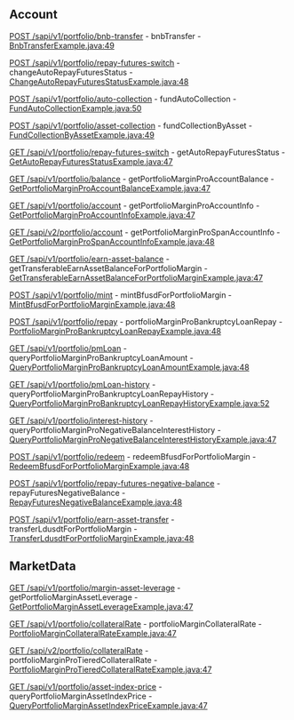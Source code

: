 ## Account

[POST /sapi/v1/portfolio/bnb-transfer](https://developers.binance.com/docs/derivatives/portfolio-margin-pro/account/BNB-transfer) - bnbTransfer - [BnbTransferExample.java:49](/examples/derivatives-trading-portfolio-margin-pro/src/main/java/com/binance/connector/client/derivatives_trading_portfolio_margin_pro/rest/account/BnbTransferExample.java#L49)

[POST /sapi/v1/portfolio/repay-futures-switch](https://developers.binance.com/docs/derivatives/portfolio-margin-pro/account/Change-Auto-repay-futures-Status) - changeAutoRepayFuturesStatus - [ChangeAutoRepayFuturesStatusExample.java:48](/examples/derivatives-trading-portfolio-margin-pro/src/main/java/com/binance/connector/client/derivatives_trading_portfolio_margin_pro/rest/account/ChangeAutoRepayFuturesStatusExample.java#L48)

[POST /sapi/v1/portfolio/auto-collection](https://developers.binance.com/docs/derivatives/portfolio-margin-pro/account/Fund-Auto-collection) - fundAutoCollection - [FundAutoCollectionExample.java:50](/examples/derivatives-trading-portfolio-margin-pro/src/main/java/com/binance/connector/client/derivatives_trading_portfolio_margin_pro/rest/account/FundAutoCollectionExample.java#L50)

[POST /sapi/v1/portfolio/asset-collection](https://developers.binance.com/docs/derivatives/portfolio-margin-pro/account/Fund-Collection-by-Asset) - fundCollectionByAsset - [FundCollectionByAssetExample.java:49](/examples/derivatives-trading-portfolio-margin-pro/src/main/java/com/binance/connector/client/derivatives_trading_portfolio_margin_pro/rest/account/FundCollectionByAssetExample.java#L49)

[GET /sapi/v1/portfolio/repay-futures-switch](https://developers.binance.com/docs/derivatives/portfolio-margin-pro/account/Get-Auto-repay-futures-Status) - getAutoRepayFuturesStatus - [GetAutoRepayFuturesStatusExample.java:47](/examples/derivatives-trading-portfolio-margin-pro/src/main/java/com/binance/connector/client/derivatives_trading_portfolio_margin_pro/rest/account/GetAutoRepayFuturesStatusExample.java#L47)

[GET /sapi/v1/portfolio/balance](https://developers.binance.com/docs/derivatives/portfolio-margin-pro/account/Get-Classic-Portfolio-Margin-Balance-Info) - getPortfolioMarginProAccountBalance - [GetPortfolioMarginProAccountBalanceExample.java:47](/examples/derivatives-trading-portfolio-margin-pro/src/main/java/com/binance/connector/client/derivatives_trading_portfolio_margin_pro/rest/account/GetPortfolioMarginProAccountBalanceExample.java#L47)

[GET /sapi/v1/portfolio/account](https://developers.binance.com/docs/derivatives/portfolio-margin-pro/account/Get-Classic-Portfolio-Margin-Account-Info) - getPortfolioMarginProAccountInfo - [GetPortfolioMarginProAccountInfoExample.java:47](/examples/derivatives-trading-portfolio-margin-pro/src/main/java/com/binance/connector/client/derivatives_trading_portfolio_margin_pro/rest/account/GetPortfolioMarginProAccountInfoExample.java#L47)

[GET /sapi/v2/portfolio/account](https://developers.binance.com/docs/derivatives/portfolio-margin-pro/account/Get-Classic-Portfolio-Margin-Account-Info-V2) - getPortfolioMarginProSpanAccountInfo - [GetPortfolioMarginProSpanAccountInfoExample.java:48](/examples/derivatives-trading-portfolio-margin-pro/src/main/java/com/binance/connector/client/derivatives_trading_portfolio_margin_pro/rest/account/GetPortfolioMarginProSpanAccountInfoExample.java#L48)

[GET /sapi/v1/portfolio/earn-asset-balance](https://developers.binance.com/docs/derivatives/portfolio-margin-pro/account/Get-Transferable-Earn-Asset-Balance-for-Portfolio-Margin) - getTransferableEarnAssetBalanceForPortfolioMargin - [GetTransferableEarnAssetBalanceForPortfolioMarginExample.java:47](/examples/derivatives-trading-portfolio-margin-pro/src/main/java/com/binance/connector/client/derivatives_trading_portfolio_margin_pro/rest/account/GetTransferableEarnAssetBalanceForPortfolioMarginExample.java#L47)

[POST /sapi/v1/portfolio/mint](https://developers.binance.com/docs/derivatives/portfolio-margin-pro/account/Mint-BFUSD-Portfolio-Margin) - mintBfusdForPortfolioMargin - [MintBfusdForPortfolioMarginExample.java:48](/examples/derivatives-trading-portfolio-margin-pro/src/main/java/com/binance/connector/client/derivatives_trading_portfolio_margin_pro/rest/account/MintBfusdForPortfolioMarginExample.java#L48)

[POST /sapi/v1/portfolio/repay](https://developers.binance.com/docs/derivatives/portfolio-margin-pro/account/Classic-Portfolio-Margin-Bankruptcy-Loan-Repay) - portfolioMarginProBankruptcyLoanRepay - [PortfolioMarginProBankruptcyLoanRepayExample.java:48](/examples/derivatives-trading-portfolio-margin-pro/src/main/java/com/binance/connector/client/derivatives_trading_portfolio_margin_pro/rest/account/PortfolioMarginProBankruptcyLoanRepayExample.java#L48)

[GET /sapi/v1/portfolio/pmLoan](https://developers.binance.com/docs/derivatives/portfolio-margin-pro/account/Query-Classic-Portfolio-Margin-Bankruptcy-Loan-Amount) - queryPortfolioMarginProBankruptcyLoanAmount - [QueryPortfolioMarginProBankruptcyLoanAmountExample.java:48](/examples/derivatives-trading-portfolio-margin-pro/src/main/java/com/binance/connector/client/derivatives_trading_portfolio_margin_pro/rest/account/QueryPortfolioMarginProBankruptcyLoanAmountExample.java#L48)

[GET /sapi/v1/portfolio/pmLoan-history](https://developers.binance.com/docs/derivatives/portfolio-margin-pro/account/Query-Portfolio-Margin-Pro-Bankruptcy-Loan-Repay-History) - queryPortfolioMarginProBankruptcyLoanRepayHistory - [QueryPortfolioMarginProBankruptcyLoanRepayHistoryExample.java:52](/examples/derivatives-trading-portfolio-margin-pro/src/main/java/com/binance/connector/client/derivatives_trading_portfolio_margin_pro/rest/account/QueryPortfolioMarginProBankruptcyLoanRepayHistoryExample.java#L52)

[GET /sapi/v1/portfolio/interest-history](https://developers.binance.com/docs/derivatives/portfolio-margin-pro/account/Query-Classic-Portfolio-Margin-Negative-Balance-Interest-History) - queryPortfolioMarginProNegativeBalanceInterestHistory - [QueryPortfolioMarginProNegativeBalanceInterestHistoryExample.java:47](/examples/derivatives-trading-portfolio-margin-pro/src/main/java/com/binance/connector/client/derivatives_trading_portfolio_margin_pro/rest/account/QueryPortfolioMarginProNegativeBalanceInterestHistoryExample.java#L47)

[POST /sapi/v1/portfolio/redeem](https://developers.binance.com/docs/derivatives/portfolio-margin-pro/account/Redeem-BFUSD-Portfolio-Margin) - redeemBfusdForPortfolioMargin - [RedeemBfusdForPortfolioMarginExample.java:48](/examples/derivatives-trading-portfolio-margin-pro/src/main/java/com/binance/connector/client/derivatives_trading_portfolio_margin_pro/rest/account/RedeemBfusdForPortfolioMarginExample.java#L48)

[POST /sapi/v1/portfolio/repay-futures-negative-balance](https://developers.binance.com/docs/derivatives/portfolio-margin-pro/account/Repay-futures-Negative-Balance) - repayFuturesNegativeBalance - [RepayFuturesNegativeBalanceExample.java:48](/examples/derivatives-trading-portfolio-margin-pro/src/main/java/com/binance/connector/client/derivatives_trading_portfolio_margin_pro/rest/account/RepayFuturesNegativeBalanceExample.java#L48)

[POST /sapi/v1/portfolio/earn-asset-transfer](https://developers.binance.com/docs/derivatives/portfolio-margin-pro/account/Transfer-LDUSDT-Portfolio-Margin) - transferLdusdtForPortfolioMargin - [TransferLdusdtForPortfolioMarginExample.java:48](/examples/derivatives-trading-portfolio-margin-pro/src/main/java/com/binance/connector/client/derivatives_trading_portfolio_margin_pro/rest/account/TransferLdusdtForPortfolioMarginExample.java#L48)

## MarketData

[GET /sapi/v1/portfolio/margin-asset-leverage](https://developers.binance.com/docs/derivatives/portfolio-margin-pro/market-data/Get-Portfolio-Margin-Asset-Leverage) - getPortfolioMarginAssetLeverage - [GetPortfolioMarginAssetLeverageExample.java:47](/examples/derivatives-trading-portfolio-margin-pro/src/main/java/com/binance/connector/client/derivatives_trading_portfolio_margin_pro/rest/marketdata/GetPortfolioMarginAssetLeverageExample.java#L47)

[GET /sapi/v1/portfolio/collateralRate](https://developers.binance.com/docs/derivatives/portfolio-margin-pro/market-data/Classic-Portfolio-Margin-Collateral-Rate) - portfolioMarginCollateralRate - [PortfolioMarginCollateralRateExample.java:47](/examples/derivatives-trading-portfolio-margin-pro/src/main/java/com/binance/connector/client/derivatives_trading_portfolio_margin_pro/rest/marketdata/PortfolioMarginCollateralRateExample.java#L47)

[GET /sapi/v2/portfolio/collateralRate](https://developers.binance.com/docs/derivatives/portfolio-margin-pro/market-data/Portfolio-Margin-Pro-Tiered-Collateral-Rate) - portfolioMarginProTieredCollateralRate - [PortfolioMarginProTieredCollateralRateExample.java:47](/examples/derivatives-trading-portfolio-margin-pro/src/main/java/com/binance/connector/client/derivatives_trading_portfolio_margin_pro/rest/marketdata/PortfolioMarginProTieredCollateralRateExample.java#L47)

[GET /sapi/v1/portfolio/asset-index-price](https://developers.binance.com/docs/derivatives/portfolio-margin-pro/market-data/Query-Portfolio-Margin-Asset-Index-Price) - queryPortfolioMarginAssetIndexPrice - [QueryPortfolioMarginAssetIndexPriceExample.java:47](/examples/derivatives-trading-portfolio-margin-pro/src/main/java/com/binance/connector/client/derivatives_trading_portfolio_margin_pro/rest/marketdata/QueryPortfolioMarginAssetIndexPriceExample.java#L47)

